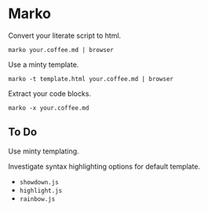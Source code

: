 Marko
=====

Convert your literate script to html.

    marko your.coffee.md | browser

Use a minty template.

    marko -t template.html your.coffee.md | browser

Extract your code blocks.

    marko -x your.coffee.md


## To Do

Use minty templating.

Investigate syntax highlighting options for default template.

- `showdown.js`
- `highlight.js`
- `rainbow.js`
